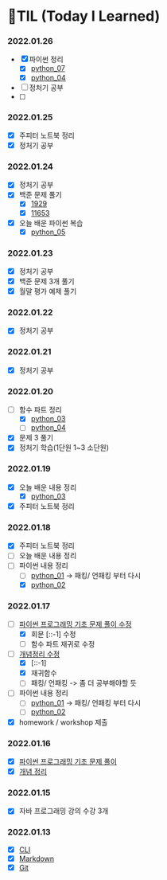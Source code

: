 # 🌱TIL (Today I Learned)

### 2022.01.26

- [x] 파이썬 정리
  - [x] [python_07](python/python_07.md)
  - [x] [python_04](python/python_04.md)
- [ ] 정처기 공부
- [ ] 

### 2022.01.25

- [x] 주피터 노트북 정리
- [x] 정처기 공부

### 2022.01.24

- [x] 정처기 공부
- [x] 백준 문제 풀기
  - [x] [1929](baekjoon/1929.md)
  - [x] [11653](baekjoon/11653.md)
- [x] 오늘 배운 파이썬 복습
  - [x] [python_05](python/python_05.md)

### 2022.01.23

- [x] 정처기 공부
- [x] 백준 문제 3개 풀기
- [x] 월말 평가 예제 풀기

### 2022.01.22

- [x] 정처기 공부

### 2022.01.21

- [x] 정처기 공부

### 2022.01.20

- [ ] 함수 파트 정리
  - [x] [python_03](python/python_03.md)
  - [ ] [python_04](python/python_04.md)
- [x] 문제 3 풀기
- [x] 정처기 학습(1단원 1~3 소단원)

### 2022.01.19

- [x] 오늘 배운 내용 정리
  - [x] [python_03](python/python_03.md)

- [x] 주피터 노트북 정리

### 2022.01.18

- [x] 주피터 노트북 정리
- [ ] 오늘 배운 내용 정리
- [ ] 파이썬 내용 정리
  - [ ] [python_01](python/python_01.md) -> 패킹/ 언패킹 부터 다시
  - [x] [python_02](python/python_02.md)

### 2022.01.17

- [ ] [파이썬 프로그래밍 기초 문제 풀이 수정](python/SW_Expert_Academy/SW_Expert_Academy_python.md)
   - [x] 회문 [::-1] 수정
   - [ ] 함수 파트 재귀로 수정
- [ ] [개념정리 수정](python/SW_Expert_Academy/SW_Expert_Academy_python_study.md)
   - [x] [::-1] 
   - [x] 재귀함수
   - [ ] 패킹/ 언패킹 -> 좀 더 공부해야할 듯
- [ ] 파이썬 내용 정리
  - [ ] [python_01](python/python_01.md) -> 패킹/ 언패킹 부터 다시
  - [ ] [python_02](python/python_02.md)
- [x] homework / workshop 제출

### 2022.01.16

- [x] [파이썬 프로그래밍 기초 문제 풀이](python/SW_Expert_Academy/SW_Expert_Academy_python.md)
- [x] [개념 정리](python/SW_Expert_Academy/SW_Expert_Academy_python_study.md)

### 2022.01.15

- [x] 자바 프로그래밍 강의 수강 3개

### 2022.01.13

- [x] [CLI](startcamp/CLI.md)
- [x] [Markdown](startcamp/markdown.md)
- [x] [Git](startcamp/git.md)
